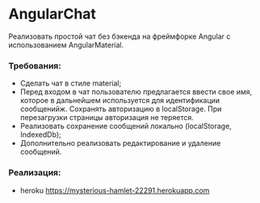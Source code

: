 # AngularChat

Реализовать простой чат без бэкенда на фреймфорке Angular с использованием AngularMaterial.

### Требования:
* Сделать чат в стиле material;
* Перед входом в чат пользователю предлагается ввести свое имя, которое в дальнейшем используется для идентификации сообщенийж. Сохранять авторизацию в localStorage. При перезагрузки страницы авторизация не теряется.
* Реализовать сохранение сообщений локально (localStorage, IndexedDb);
* Дополнительно реализовать редактирование и удаление сообщений.

### Реализация:
* heroku https://mysterious-hamlet-22291.herokuapp.com
